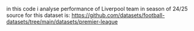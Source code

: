 in this code i analyse performance of Liverpool team in season of 24/25
source for this dataset is: https://github.com/datasets/football-datasets/tree/main/datasets/premier-league
